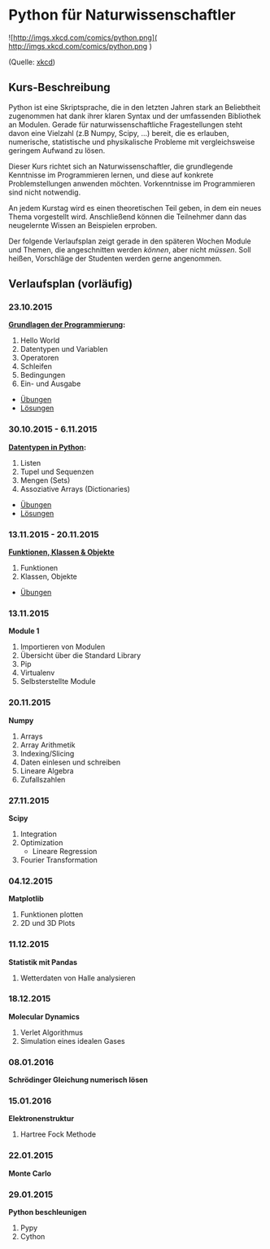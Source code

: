 Python für Naturwissenschaftler
===============================

![http://imgs.xkcd.com/comics/python.png]( http://imgs.xkcd.com/comics/python.png )

(Quelle: [xkcd]( https://xkcd.com/353/))

Kurs-Beschreibung
-----------------

Python ist eine Skriptsprache, die in den letzten Jahren stark an Beliebtheit zugenommen hat dank ihrer klaren Syntax
und der umfassenden Bibliothek an Modulen.
Gerade für naturwissenschaftliche Fragestellungen steht davon eine Vielzahl (z.B Numpy, Scipy, ...) bereit, 
die es erlauben, numerische, statistische und physikalische Probleme mit vergleichsweise geringem Aufwand zu lösen.


Dieser Kurs richtet sich an Naturwissenschaftler, die grundlegende Kenntnisse im Programmieren lernen, und diese
auf konkrete Problemstellungen anwenden möchten. Vorkenntnisse im Programmieren sind nicht notwendig.


An jedem Kurstag wird es einen theoretischen Teil geben, in dem ein neues Thema vorgestellt wird. Anschließend können
die Teilnehmer dann das neugelernte Wissen an Beispielen erproben.

Der folgende Verlaufsplan zeigt gerade in den späteren Wochen Module und Themen, die angeschnitten werden _können_, aber nicht _müssen_.
Soll heißen, Vorschläge der Studenten werden gerne angenommen.

Verlaufsplan (vorläufig)
------------

### 23.10.2015 ###
**[Grundlagen der Programmierung](https://github.com/gkabbe/Python-Kurs2015/wiki/Woche-1---Grundlagen):**

1. Hello World
1. Datentypen und Variablen
1. Operatoren
1. Schleifen
1. Bedingungen
1. Ein- und Ausgabe

* [Übungen](https://github.com/gkabbe/Python-Kurs2015/wiki/Woche-1---Grundlagen---%C3%9Cbungen)
* [Lösungen](https://github.com/gkabbe/Python-Kurs2015/tree/master/L%C3%B6sungen/Woche1)

### 30.10.2015 - 6.11.2015 ###

**[Datentypen in Python](https://github.com/gkabbe/Python-Kurs2015/wiki/Woche-2---Datentypen):**

1. Listen
1. Tupel und Sequenzen
1. Mengen (Sets)
1. Assoziative Arrays (Dictionaries)

* [Übungen](https://github.com/gkabbe/Python-Kurs2015/wiki/Woche-2---Datentypen--%C3%9Cbungen)
* [Lösungen](https://github.com/gkabbe/Python-Kurs2015/tree/master/L%C3%B6sungen/Woche2)


### 13.11.2015 - 20.11.2015 ###

**[Funktionen, Klassen & Objekte](https://github.com/gkabbe/Python-Kurs2015/wiki/Woche-3---Funktionen,-Klassen-und-Objekte)**

1. Funktionen
1. Klassen, Objekte

* [Übungen](https://github.com/gkabbe/Python-Kurs2015/wiki/Woche-3---Funktionen,-Klassen-und-Objekte-%C3%9Cbungen)

### 13.11.2015 ###

**Module 1**

1. Importieren von Modulen
1. Übersicht über die Standard Library
1. Pip
1. Virtualenv
1. Selbsterstellte Module

### 20.11.2015 ###

**Numpy**

1. Arrays
1. Array Arithmetik
1. Indexing/Slicing
1. Daten einlesen und schreiben
1. Lineare Algebra
1. Zufallszahlen

### 27.11.2015 ###

**Scipy**

1. Integration
1. Optimization
    * Lineare Regression
1. Fourier Transformation

### 04.12.2015 ###

**Matplotlib**

1. Funktionen plotten
1. 2D und 3D Plots

### 11.12.2015 ###

**Statistik mit Pandas**

1. Wetterdaten von Halle analysieren

### 18.12.2015 ###

**Molecular Dynamics**

1. Verlet Algorithmus
1. Simulation eines idealen Gases

### 08.01.2016 ###

**Schrödinger Gleichung numerisch lösen**

### 15.01.2016 ###

**Elektronenstruktur**

1. Hartree Fock Methode

### 22.01.2015 ###

**Monte Carlo**

### 29.01.2015 ###

**Python beschleunigen**

1. Pypy
1. Cython


